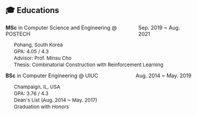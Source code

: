 ## 🎓 Educations
<div style="display: flex; justify-content: space-between; width: 100%;">
  <span><strong>MSc</strong> in Computer Science and Engineering @ POSTECH</span>
  <span>Sep. 2019 ~ Aug. 2021</span>
</div>
<ul style="font-size: 0.95em; margin-top 2px; list-style-type: none;">
  <li style="margin-bottom: 2px;">Pohang, South Korea</li>
  <li style="margin-bottom: 2px;">GPA: 4.05 / 4.3</li>
  <li style="margin-bottom: 2px;">Advisor: Prof. Minsu Cho</li>
  <li style="margin-bottom: 2px;">Thesis: Combinatorial Construction with Reinforcement Learning</li>
</ul>

<div style="display: flex; justify-content: space-between; width: 100%;">
  <span><strong>BSc</strong> in Computer Engineering @ UIUC</span>
  <span>Aug. 2014 ~ May. 2019</span>
</div>
<ul style="font-size: 0.95em; margin-top 2px; list-style-type: none;">
  <li style="margin-bottom: 2px;">Champaign, IL, USA</li>
  <li style="margin-bottom: 2px;">GPA: 3.76 / 4.3 </li>
  <li style="margin-bottom: 2px;">Dean's List (Aug. 2014 ~ May. 2017)</li>
  <li style="margin-bottom: 2px;">Graduation with <i>Honors</i></li>
</ul>